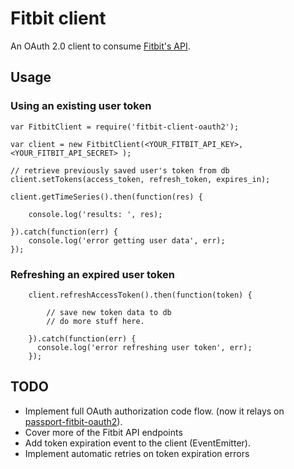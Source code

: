 # Fitbit client

An OAuth 2.0 client to consume [Fitbit's API](http://www.fitbit.com/). 

## Usage

### Using an existing user token

```
var FitbitClient = require('fitbit-client-oauth2');

var client = new FitbitClient(<YOUR_FITBIT_API_KEY>, <YOUR_FITBIT_API_SECRET> );

// retrieve previously saved user's token from db
client.setTokens(access_token, refresh_token, expires_in);

client.getTimeSeries().then(function(res) {

    console.log('results: ', res);

}).catch(function(err) {
    console.log('error getting user data', err);
});

```

### Refreshing an expired user token

```
    client.refreshAccessToken().then(function(token) {
    
        // save new token data to db
        // do more stuff here.
    
    }).catch(function(err) {
      console.log('error refreshing user token', err);
    });

```

## TODO

 * Implement full OAuth authorization code flow. (now it relays on [passport-fitbit-oauth2](https://github.com/IGZgustavomarin/passport-fitbit-oauth2)).
 * Cover more of the Fitbit API endpoints
 * Add token expiration event to the client (EventEmitter).
 * Implement automatic retries on token expiration errors

